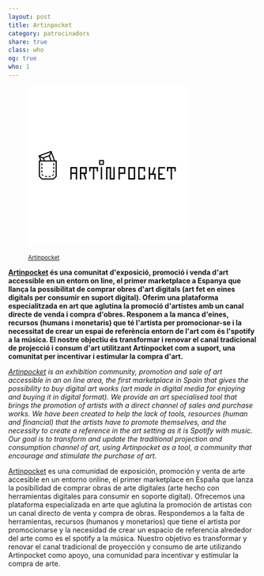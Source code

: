 ```yaml
---
layout: post
title: Artinpocket
category: patrocinadors
share: true
class: who
og: true
who: 1
---
```


<figure class="text-center">
	<img src="/public/img/artinpocket-organitzadors-barcelona-digital-art.png" alt="Artinpocket - organitzadors de barcelona digital art" title="Artinpocket - organitzadors de barcelona digital art">
	<figcaption>
		<p><small><i class="fa fa-external-link"></i> <a href="http://www.artinpocket.cat/" title="Artinpocket">Artinpocket</a></small></p>
	</figcaption>
</figure>

<!--more--> 

**[Artinpocket](http://www.artinpocket.cat/) és una comunitat d'exposició, promoció i venda d'art accessible en un entorn on line, el primer marketplace a Espanya que llança la possibilitat de comprar obres d'art digitals (art fet en eines digitals per consumir en suport digital). Oferim una plataforma especialitzada en art que aglutina la promoció d'artistes amb un canal directe de venda i compra d'obres. Responem a la manca d'eines, recursos (humans i monetaris) que té l'artista per promocionar-se i la necessitat de crear un espai de referència entorn de l'art com és l'spotify a la música. El nostre objectiu és transformar i renovar el canal tradicional de projecció i consum d'art utilitzant Artinpocket com a suport, una comunitat per incentivar i estimular la compra d'art.**

*[Artinpocket](http://www.artinpocket.cat/) is an exhibition community, promotion and sale of art accessible in an on line area, the first marketplace in Spain that gives the possibility to buy digital art works (art made ​​in digital media for enjoying and buying it in digital format). We provide an art specialised tool that brings the promotion of artists with a direct channel of sales and purchase works. We have been created to help the lack of tools, resources (human and financial) that the artists have to promote themselves, and the necessity to create a reference in the art setting as it is Spotify with music. Our goal is to transform and update the traditional projection and consumption channel of art, using Artinpocket as a tool, a community that encourage and stimulate the purchase of art.*

[Artinpocket](http://www.artinpocket.cat/) es una comunidad de exposición, promoción y venta de arte accesible en un entorno online, el primer marketplace en España que lanza la posibilidad de comprar obras de arte digitales (arte hecho con herramientas digitales para consumir en soporte digital). Ofrecemos una plataforma especializada en arte que aglutina la promoción de artistas con un canal directo de venta y compra de obras. Respondemos a la falta de herramientas, recursos (humanos y monetarios) que tiene el artista por promocionarse y la necesidad de crear un espacio de referencia alrededor del arte como es el spotify a la música. Nuestro objetivo es transformar y renovar el canal tradicional de proyección y consumo de arte utilizando Artinpocket como apoyo, una comunidad para incentivar y estimular la compra de arte. 